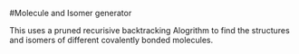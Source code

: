 #Molecule and Isomer generator

This uses a pruned recurisive backtracking Alogrithm to find the structures and isomers of different covalently bonded molecules. 
